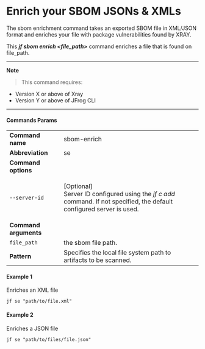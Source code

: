 # Enrich your SBOM JSONs & XMLs

The sbom enrichment command takes an exported SBOM file in XML/JSON format and enriches your
file with package vulnerabilities found by XRAY.

This _**jf sbom enrich <file_path>**_ command enriches a file that is found on file_path.

***

**Note**

> This command requires:

* Version X or above of Xray
* Version Y or above of JFrog CLI

***

#### Commands Params

|                       |                                                                                                                                         |
|-----------------------|-----------------------------------------------------------------------------------------------------------------------------------------|
| **Command name**      | sbom-enrich                                                                                                                             |
| **Abbreviation**      | se                                                                                                                                      |
| **Command options**   |                                                                                                                                         |
| `--server-id` | <p>[Optional]<br>Server ID configured using the <em>jf c add</em> command. If not specified, the default configured server is used.</p> |
| **Command arguments** |       
 | `file_path`          | the sbom file path.                                                                                                                     
| **Pattern**           | Specifies the local file system path to artifacts to be scanned.                                                                        |

#### Example 1

Enriches an XML file

```
jf se "path/to/file.xml"
```

#### Example 2
Enriches a JSON file
```
jf se "path/to/files/file.json"
```

